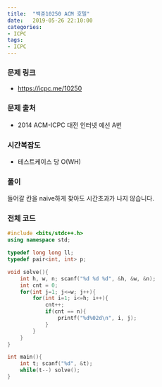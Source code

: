 ```yaml
---
title:  "백준10250 ACM 호텔"
date:   2019-05-26 22:10:00
categories:
- ICPC
tags:
- ICPC
---
```


### 문제 링크
* https://icpc.me/10250

### 문제 출처
* 2014 ACM-ICPC 대전 인터넷 예선 A번

### 시간복잡도
* 테스트케이스 당 O(WH)

### 풀이
들어갈 칸을 naive하게 찾아도 시간초과가 나지 않습니다.

### 전체 코드
```cpp
#include <bits/stdc++.h>
using namespace std;

typedef long long ll;
typedef pair<int, int> p;

void solve(){
	int h, w, n; scanf("%d %d %d", &h, &w, &n);
	int cnt = 0;
	for(int j=1; j<=w; j++){
		for(int i=1; i<=h; i++){
			cnt++;
			if(cnt == n){
				printf("%d%02d\n", i, j);
			}
		}
	}
}

int main(){
	int t; scanf("%d", &t);
	while(t--) solve();
}
```

